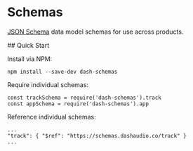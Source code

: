 # Schemas

[JSON Schema](http://json-schema.org) data model schemas for use across products.

## Quick Start

Install via NPM:

    npm install --save-dev dash-schemas

Require individual schemas:

    const trackSchema = require('dash-schemas').track
    const appSchema = require('dash-schemas').app

Reference individual schemas:

    ...
    "track": { "$ref": "https://schemas.dashaudio.co/track" }
    ...
